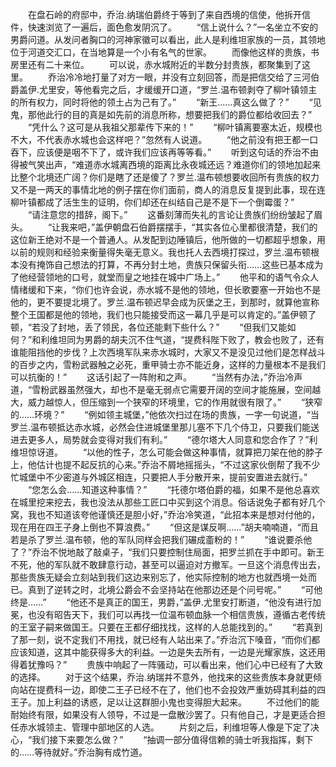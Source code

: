 　　在盘石岭的府邸中，乔治.纳瑞伯爵终于等到了来自西境的信使，他拆开信件，快速浏览了一遍后，面色愈发阴沉了。
　　“信上说什么？”一名坐立不安的男爵问道。从发问者胸口的河神家徽可以看出，此人是利维坦家族的一员，其领地位于河道交汇口，在当地算是一个小有名气的世家。
　　而像他这样的贵族，书房里还有二十来位。
　　可以说，赤水城附近的半数分封贵族，都聚集到了这里。
　　乔治冷冷地打量了对方一眼，并没有立刻回答，而是把信交给了三河伯爵盖伊.尤里安，等他看完之后，才缓缓开口道，“罗兰.温布顿剥夺了柳叶镇领主的所有权力，同时将他的领土占为己有了。”
　　“新王……真这么做了？”
　　“见鬼，那他此行的目的真是如先前的消息所称，想要把我们的爵位都给收回去？”
　　“凭什么？这可是从我祖父那辈传下来的！”
　　“柳叶镇离要塞太近，规模也不大，不代表赤水城也会这样吧？”忽然有人说道。
　　“他之前没有把王都一口吞下，应该便是咽不下了，或许我们应该再等等看。”
　　听到这句话的乔治不由得被气笑出声，“难道赤水城离西境的距离比永夜城还远？难道你们的领地加起来比整个北境还广阔？你们是瞎了还是傻了？罗兰.温布顿想要收回所有贵族的权力又不是一两天的事情北地的例子摆在你们面前，商人的消息反复提到此事，现在连柳叶镇都成了活生生的证明，你们却还在纠结自己是不是下一个倒霉蛋？”
　　“请注意您的措辞，阁下。”
　　这番刻薄而失礼的言论让贵族们纷纷皱起了眉头。
　　“让我来吧，”盖伊朝盘石伯爵摆摆手，“其实各位心里都很清楚，我们的这位新王绝对不是一个普通人。从发配到边陲镇后，他所做的一切都超乎想象，用以前的规则和经验来衡量得失毫无意义。我也托人去西境打探过，罗兰.温布顿根本没有掩饰自己想法的打算，不再分封土地，贵族只保留头衔……这些已基本成为了他经营领地的口号，就堂而皇之地挂在城中广场上。”
　　他平和的语气令众人情绪缓和下来，“你们也许会说，赤水城不是他的领地，但长歌要塞一开始也不是他的，更不要提北境了。罗兰.温布顿迟早会成为灰堡之王，到那时，就算他宣称整个王国都是他的领地，我们也只能接受而这一幕几乎是可以肯定的。”盖伊顿了顿，“若没了封地，丢了领民，各位还能剩下些什么？”
　　“但我们又能如何？”和利维坦同为男爵的胡夫沉不住气道，“提费科陛下败了，教会也败了，还有谁能阻挡他的步伐？上次西境军队来赤水城时，大家又不是没见过他们是怎样战斗的百步之内，雪粉武器触之必死，重甲骑士亦不能近身，这样的力量根本不是我们可以抗衡的！”
　　这话引起了一阵附和之声。
　　“当然有办法，”乔治冷声道，“雪粉武器虽然强大，却也不是毫无弱点它需要开阔的空间才能施展，空间越大，威力越惊人，但压缩到一个狭窄的环境里，它的作用就很有限了。”
　　“狭窄的……环境？”
　　“例如领主城堡，”他依次扫过在场的贵族，一字一句说道，“当罗兰.温布顿抵达赤水城，必然会住进城堡里那儿塞不下几个侍卫，只要我们能送进去更多人，局势就会变得对我们有利。”
　　“德尔塔大人同意和您合作了？”利维坦惊讶道。
　　“以他的性子，怎么可能会做这种事情，就算把刀架在他的脖子上，他估计也提不起反抗的心来。”乔治不屑地摇摇头，“不过这家伙倒帮了我不少忙城堡中不少密道与外城区相连，只要把人手分散开来，提前安置进去就行。”
　　“您怎么会……知道这种事情？”
　　“托德尔塔伯爵的福，如果不是他总喜欢在城里挖来挖去，我也没法从那些工匠口中买到这个消息。俗话说兔子都有好几个窝，我也不知道该夸他谨慎还是胆小好，”乔治冷笑道，“此招本来是想对付他的，现在用在四王子身上倒也不算浪费。”
　　“但这是谋反啊……”胡夫喃喃道，“而且若是杀了罗兰.温布顿，他的军队同样会把我们碾成齑粉的！”
　　“谁说要杀他了？”乔治不悦地敲了敲桌子，“我们只要控制住局面，把罗兰抓在手中即可。新王不死，他的军队就不敢肆意行动，甚至可以逼迫对方撤军。一旦这个消息传出去，那些贵族无疑会立刻站到我们这边来别忘了，他实际控制的地方也就西境一处而已。真到了逆转之时，北境公爵会不会坚持站在他那边还是个问号呢。”
　　“可他终是……”
　　“他还不是真正的国王，男爵，”盖伊.尤里安打断道，“他没有进行加冕，也没有昭告天下，我们可以再找一位温布顿血脉一个相信贵族，遵循古老传统的王室子嗣来做国王。只要在王都仔细找找，这样的人总能找到的。”
　　“若真到了那一刻，说不定我们不用找，就已经有人站出来了。”乔治沉下嗓音，“而你们都应该知道，这其中能获得多大的利益。一边是失去所有，一边是光耀家族，这还用得着犹豫吗？”
　　贵族中响起了一阵骚动，可以看出来，他们心中已经有了大致的选择。
　　对于这个结果，乔治.纳瑞并不意外，他找来的这些贵族本身就更倾向站在提费科一边，即使二王子已经不在了，他们也不会投效严重妨碍其利益的四王子。加上利益的诱惑，足以让这群胆小鬼也变得胆大起来。
　　不过他们的能耐始终有限，如果没有人领导，不过是一盘散沙罢了。只有他自己，才是更适合担任赤水城领主、管理中部地区的人选。
　　片刻之后，利维坦等人像是下定了决心，“我们接下来要怎么做？”
　　“抽调一部分值得信赖的骑士听我指挥，剩下的……等待就好。”乔治胸有成竹道。